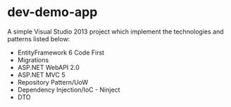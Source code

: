 # dev-demo-app

A simple Visual Studio 2013 project which implement the technologies and patterns listed below:

- EntityFramework 6 Code First
- Migrations
- ASP.NET WebAPI 2.0
- ASP.NET MVC 5
- Repository Pattern/UoW
- Dependency Injection/IoC - Ninject
- DTO
